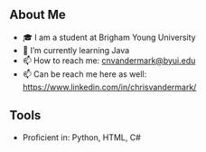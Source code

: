 ## About Me

- 🎓 I am a student at Brigham Young University
- 🌱 I’m currently learning Java
- 📫 How to reach me: cnvandermark@byui.edu
- 📫 Can be reach me here as well: https://www.linkedin.com/in/chrisvandermark/

## Tools
- Proficient in: Python, HTML, C#
